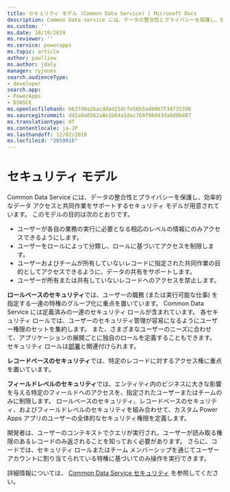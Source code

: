 ```yaml
---
title: セキュリティ モデル (Common Data Service) | Microsoft Docs
description: Common Data service には、データの整合性とプライバシーを保護し、効率的なデータ アクセスと共同作業をサポートするセキュリティ モデルが用意されています。
ms.custom: ''
ms.date: 10/19/2019
ms.reviewer: ''
ms.service: powerapps
ms.topic: article
author: paulliew
ms.author: jdaly
manager: ryjones
search.audienceType:
- developer
search.app:
- PowerApps
- D365CE
ms.openlocfilehash: b637d0a26acddad25dcfe56b5ad8067f34735398
ms.sourcegitcommit: dd2a8a0362a8e1b64a1dac7b9f98d43da8d0bd87
ms.translationtype: HT
ms.contentlocale: ja-JP
ms.lasthandoff: 12/02/2019
ms.locfileid: "2859916"
---
```

# <a name="security-model"></a>セキュリティ モデル

Common Data Service には、データの整合性とプライバシーを保護し、効率的なデータ アクセスと共同作業をサポートするセキュリティ モデルが用意されています。 このモデルの目的は次のとおりです。
- ユーザーが各自の業務の実行に必要となる相応のレベルの情報にのみアクセスできるようにします。
- ユーザーをロールによって分類し、ロールに基づいてアクセスを制限します。
- ユーザーおよびチームが所有していないレコードに指定された共同作業の目的としてアクセスできるように、データの共有をサポートします。
- ユーザーが所有または共有していないレコードへのアクセスを禁止します。

**ロールベースのセキュリティ**では、ユーザーの職務 (または実行可能な仕事) を指定する一連の特権のグループ化に重点を置いています。 Common Data Service には定義済みの一連のセキュリティ ロールが含まれています。 各セキュリティ ロールでは、ユーザーのセキュリティ管理が容易になるようにユーザー権限のセットを集約します。 また、さまざまなユーザーのニーズに合わせて、アプリケーションの展開ごとに独自のロールを定義することもできます。 セキュリティ ロールは[部署](businessunit-entity.md)と関連付けられます。

**レコードベースのセキュリティ**では、特定のレコードに対するアクセス権に重点を置いています。

**フィールドレベルのセキュリティ**では、エンティティ内のビジネスに大きな影響を与える特定のフィールドへのアクセスを、指定されたユーザーまたはチームのみに制限します。
ロールベースのセキュリティ、レコードベースのセキュリティ、およびフィールドレベルのセキュリティを組み合わせて、カスタム Power Apps アプリのユーザーの全体的なセキュリティ権限を定義します。

開発者は、ユーザーのコンテキストでクエリが実行され、ユーザーが読み取る権限のあるレコードのみ返されることを知っておく必要があります。
さらに、コードでは、セキュリティ ロールまたはチーム メンバーシップを通じてユーザー アカウントに割り当てられている特権に基づいてのみ操作を実行できます。

詳細情報については、 [Common Data Service セキュリティ](/power-platform/admin/wp-security) を参照してください。

